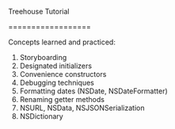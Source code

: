 Treehouse Tutorial

==================

Concepts learned and practiced:
1. Storyboarding
2. Designated initializers
3. Convenience constructors
4. Debugging techniques
5. Formatting dates (NSDate, NSDateFormatter)
6. Renaming getter methods
7. NSURL, NSData, NSJSONSerialization
8. NSDictionary

